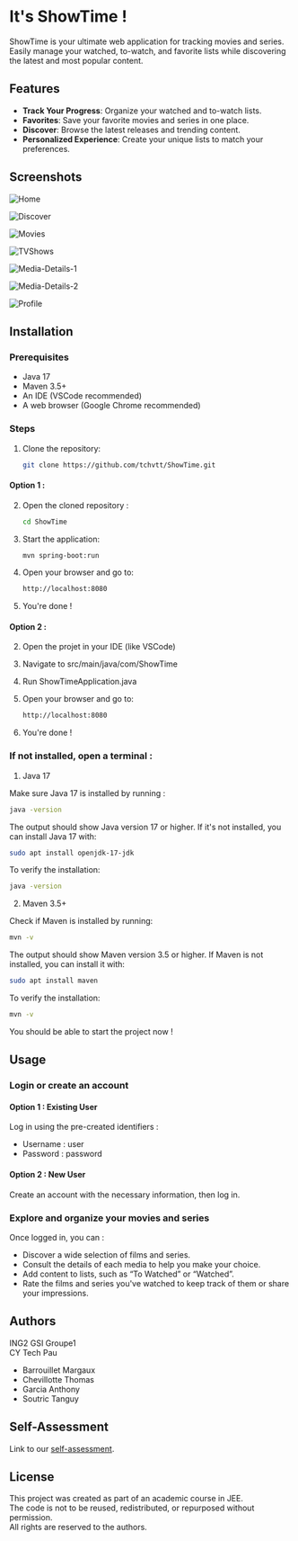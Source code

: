 # It's ShowTime !

ShowTime is your ultimate web application for tracking movies and series.  
Easily manage your watched, to-watch, and favorite lists while discovering the latest and most popular content.



## Features

- **Track Your Progress**: Organize your watched and to-watch lists.
- **Favorites**: Save your favorite movies and series in one place.
- **Discover**: Browse the latest releases and trending content.
- **Personalized Experience**: Create your unique lists to match your preferences.



## Screenshots

![Home](/Screenshots/1-Home.png?raw=true "Home Page")  

![Discover](/Screenshots/2-Discover.png?raw=true "Discover Page")  

![Movies](/Screenshots/3-Movies.png?raw=true "Movies Page")  

![TVShows](/Screenshots/4-TVShows.png?raw=true "TVShows Page")  

![Media-Details-1](/Screenshots/5-Media-Details-1.png?raw=true "Media Details Page")  

![Media-Details-2](/Screenshots/5-Media-Details-2.png?raw=true "Media Details Page")  

![Profile](/Screenshots/6-Profile.png?raw=true "Profile Page")  


## Installation

### Prerequisites
- Java 17
- Maven 3.5+
- An IDE (VSCode recommended)
- A web browser (Google Chrome recommended)

### Steps
1. Clone the repository:
   ```bash
   git clone https://github.com/tchvtt/ShowTime.git

#### Option 1 :
2. Open the cloned repository :
   ```bash
   cd ShowTime

3. Start the application:
   ```bash
   mvn spring-boot:run

4. Open your browser and go to:
   ```bash
   http://localhost:8080

5. You're done !

#### Option 2 : 
2. Open the projet in your IDE (like VSCode)

3. Navigate to src/main/java/com/ShowTime

4. Run ShowTimeApplication.java

5. Open your browser and go to:
   ```bash
   http://localhost:8080

6. You're done !


### If not installed, open a terminal : 

1. Java 17  
  
Make sure Java 17 is installed by running :
```bash
java -version  
```

The output should show Java version 17 or higher.
If it's not installed, you can install Java 17 with:
```bash
sudo apt install openjdk-17-jdk
```

To verify the installation:
```bash
java -version  
```

2. Maven 3.5+
  
Check if Maven is installed by running:
```bash
mvn -v
```

The output should show Maven version 3.5 or higher.
If Maven is not installed, you can install it with:
```bash
sudo apt install maven
```

To verify the installation:
```bash
mvn -v
```

You should be able to start the project now !


## Usage 


### Login or create an account

#### Option 1 : Existing User 
Log in using the pre-created identifiers :
- Username : user
- Password : password

#### Option 2 : New User 
Create an account with the necessary information, then log in.


### Explore and organize your movies and series 

Once logged in, you can :
- Discover a wide selection of films and series.
- Consult the details of each media to help you make your choice.
- Add content to lists, such as “To Watched” or “Watched”.
- Rate the films and series you've watched to keep track of them or share your impressions.


## Authors

ING2 GSI Groupe1  
CY Tech Pau
- Barrouillet Margaux
- Chevillotte Thomas
- Garcia Anthony
- Soutric Tanguy


## Self-Assessment 

Link to our [self-assessment](https://github.com/tchvtt/ShowTime/blob/main/AUTOEVALUATION.md). 


## License

This project was created as part of an academic course in JEE.  
The code is not to be reused, redistributed, or repurposed without permission.  
All rights are reserved to the authors.
